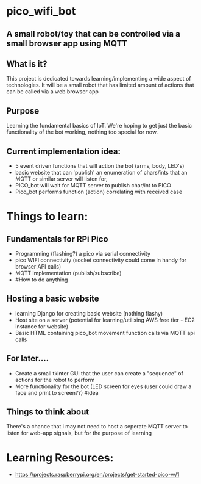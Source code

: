 # pico_wifi_bot
## A small robot/toy that can be controlled via a small browser app using MQTT

## What is it?
This project is dedicated towards learning/implementing a wide aspect of technologies.
It will be a small robot that has limited amount of actions that can be called via a web browser app

## Purpose
Learning the fundamental basics of IoT.
We're hoping to get just the basic functionality of the bot working, nothing too special for now.

  ## Current implementation idea:
  - 5 event driven functions that will action the bot (arms, body, LED's)
  - basic website that can 'publish' an enumeration of chars/ints that an MQTT or similar server will listen for,
  - PICO_bot will wait for MQTT server to publish char/int to PICO
  - Pico_bot performs function (action) correlating with received case 

# Things to learn:
## Fundamentals for RPi Pico
- Programming (flashing?) a pico via serial connectivity 
- pico WIFI connectivity (socket connectivity could come in handy for browser API calls)
- MQTT implementation (publish/subscribe)
- #How to do anything

## Hosting a basic website
- learning Django for creating basic website (nothing flashy)
- Host site on a server (potential for learning/utilising AWS free tier - EC2 instance for website)
- Basic HTML containing pico_bot movement function calls via MQTT api calls

## For later....
- Create a small tkinter GUI that the user can create a "sequence" of actions for the robot to perform
- More functionality for the bot (LED screen for eyes (user could draw a face and print to screen??) #idea

## Things to think about
There's a chance that i may not need to host a seperate MQTT server to listen for web-app signals, but for the purpose of learning

# Learning Resources:
- https://projects.raspberrypi.org/en/projects/get-started-pico-w/1
